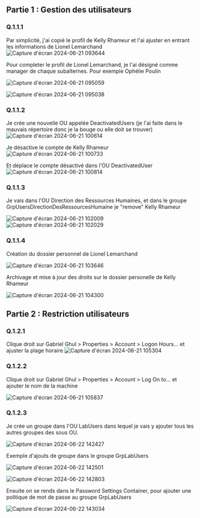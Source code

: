 ## Partie 1 : Gestion des utilisateurs
### Q.1.1.1
Par simplicité, j'ai copié le profil de Kelly Rhameur et l'ai ajuster en entrant les informations de Lionel Lemarchand
![Capture d'écran 2024-06-21 093644](https://github.com/Sherub1/Checkpoint-3/assets/160050170/8485dd8b-7f46-457e-8b77-6de5eefe9902)

Pour completer le profil de Lionel Lemarchand, je l'ai désigné comme manager de chaque subalternes. Pour exemple Ophélie Poulin

![Capture d'écran 2024-06-21 095059](https://github.com/Sherub1/Checkpoint-3/assets/160050170/992b748f-9a1d-4e47-a651-01d9d74db862)

![Capture d'écran 2024-06-21 095038](https://github.com/Sherub1/Checkpoint-3/assets/160050170/46ba6260-e928-441c-bb5a-2c7b1476d55e)

### Q.1.1.2

Je crée une nouvelle OU appelée DeactivatedUsers (je l'ai faite dans le mauvais répertoire donc je la bouge ou elle doit se trouver)
![Capture d'écran 2024-06-21 100614](https://github.com/Sherub1/Checkpoint-3/assets/160050170/e710a6ed-b7b5-4069-b0a5-ae10a5a25875)

Je désactive le compte de Kelly Rhameur
![Capture d'écran 2024-06-21 100733](https://github.com/Sherub1/Checkpoint-3/assets/160050170/5a840ae0-9eca-4cbe-8201-9fc86079796e)

Et déplace le compte désactivé dans l'OU DeactivatedUser
![Capture d'écran 2024-06-21 100814](https://github.com/Sherub1/Checkpoint-3/assets/160050170/7aacca88-59db-4a42-8164-2a8e344026e9)

### Q.1.1.3

Je vais dans l'OU Direction des Ressources Humaines, et dans le groupe GrpUsersDirectionDesRessourcesHumaine je "remove" Kelly Rhameur

![Capture d'écran 2024-06-21 102009](https://github.com/Sherub1/Checkpoint-3/assets/160050170/57f7d052-117e-4631-8a89-3714e96ebf29)
![Capture d'écran 2024-06-21 102029](https://github.com/Sherub1/Checkpoint-3/assets/160050170/816695c4-7ffd-43e2-8f7e-cbbf3f3ca9a9)

### Q.1.1.4

Création du dossier personnel de Lionel Lemarchand

![Capture d'écran 2024-06-21 103646](https://github.com/Sherub1/Checkpoint-3/assets/160050170/568ec578-bec2-4ead-9fdb-f3cf7f43c94f)

Archivage et mise à jour des droits sur le dossier personelle de Kelly Rhameur

![Capture d'écran 2024-06-21 104300](https://github.com/Sherub1/Checkpoint-3/assets/160050170/122982e2-199c-4197-b0a6-78cffa2e9024)

## Partie 2 : Restriction utilisateurs

### Q.1.2.1

Clique droit sur Gabriel Ghul > Properties > Account > Logon Hours... et ajuster la plage horaire
![Capture d'écran 2024-06-21 105304](https://github.com/Sherub1/Checkpoint-3/assets/160050170/2c1444b2-b294-4c53-918d-aa2642e8a5bf)

### Q.1.2.2

Clique droit sur Gabriel Ghul > Properties > Account > Log On to... et ajouter le nom de la machine

![Capture d'écran 2024-06-21 105837](https://github.com/Sherub1/Checkpoint-3/assets/160050170/222fa516-49a7-465d-a512-33ab13a60918)

### Q.1.2.3

Je crée un groupe dans l'OU LabUsers dans lequel je vais y ajouter tous les autres groupes des sous OU.

![Capture d'écran 2024-06-22 142427](https://github.com/Sherub1/Checkpoint-3/assets/160050170/1d51f525-bf70-4b55-a99d-e39c2346d4a1)

Exemple d'ajouts de groupe dans le groupe GrpLabUsers

![Capture d'écran 2024-06-22 142501](https://github.com/Sherub1/Checkpoint-3/assets/160050170/38d1effd-e5a9-4740-b0db-4a08afe4d347)



![Capture d'écran 2024-06-22 142803](https://github.com/Sherub1/Checkpoint-3/assets/160050170/ef2b9dfd-b51e-439f-94cf-25b335af6252)

Ensuite on se rends dans le Password Settings Container, pour ajouter une politique de mot de passe au groupe GrpLabUsers

![Capture d'écran 2024-06-22 143034](https://github.com/Sherub1/Checkpoint-3/assets/160050170/7488afbc-3a86-4fa5-ad83-5db8b0cee8fc)





